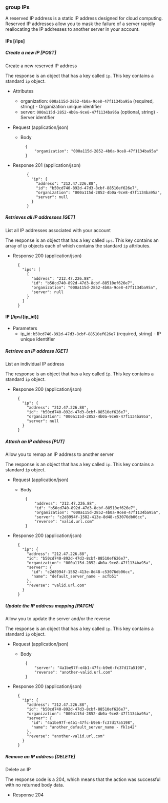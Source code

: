 ### group IPs

A reserved IP address is a static IP address designed for cloud computing.
Reserved IP addresses allow you to mask the failure of a server rapidly reallocating the IP addresses to another server in your account.

#### IPs [/ips]

##### Create a new IP [POST]

Create a new reserved IP address

The response is an object that has a key called `ip`. This key contains a standard `ip` object.

+ Attributes
    + organization: `000a115d-2852-4b0a-9ce8-47f1134ba95a` (required, string) - Organization unique identifier
    + server: `000a115d-2852-4b0a-9ce8-47f1134ba95a` (optional, string) - Server identifier

+ Request (application/json)

    + Body

            {
                "organization": "000a115d-2852-4b0a-9ce8-47f1134ba95a"
            }

+ Response 201 (application/json)

            {
              "ip": {
                "address": "212.47.226.88",
                "id": "b50cd740-892d-47d3-8cbf-88510ef626e7",
                "organization": "000a115d-2852-4b0a-9ce8-47f1134ba95a",
                "server": null
              }
            }

##### Retrieves all IP addresses [GET]

List all IP addresses associated with your account

The response is an object that has a key called `ips`. This key contains an array of ip objects each of which contains the standard `ip` attributes.

+ Response 200 (application/json)

        {
          "ips": [
            {
              "address": "212.47.226.88",
              "id": "b50cd740-892d-47d3-8cbf-88510ef626e7",
              "organization": "000a115d-2852-4b0a-9ce8-47f1134ba95a",
              "server": null
            }
          ]
        }

#### IP [/ips/{ip_id}]

+ Parameters
    + ip_id: `b50cd740-892d-47d3-8cbf-88510ef626e7` (required, string) - IP unique identifier

##### Retrieve an IP address [GET]

List an individual IP address

The response is an object that has a key called `ip`. This key contains a standard `ip` object.

+ Response 200 (application/json)

        {
          "ip": {
            "address": "212.47.226.88",
            "id": "b50cd740-892d-47d3-8cbf-88510ef626e7",
            "organization": "000a115d-2852-4b0a-9ce8-47f1134ba95a",
            "server": null
          }
        }

##### Attach an IP address [PUT]

Allow you to remap an IP address to another server

The response is an object that has a key called `ip`. This key contains a standard `ip` object.

+ Request (application/json)

    + Body

            {
                "address": "212.47.226.88",
                "id": "b50cd740-892d-47d3-8cbf-88510ef626e7",
                "organization": "000a115d-2852-4b0a-9ce8-47f1134ba95a",
                "server": "c2d8994f-1582-413e-8d48-c53076db06cc",
                "reverse": "valid.url.com"
            }


+ Response 200 (application/json)

        {
          "ip": {
            "address": "212.47.226.88",
            "id": "b50cd740-892d-47d3-8cbf-88510ef626e7",
            "organization": "000a115d-2852-4b0a-9ce8-47f1134ba95a",
            "server": {
              "id": "c2d8994f-1582-413e-8d48-c53076db06cc",
              "name": "default_server_name - acfb51"
            },
            "reverse": "valid.url.com"
          }
        }

##### Update the IP address mapping [PATCH]

Allow you to update the server and/or the reverse

The response is an object that has a key called `ip`. This key contains a standard `ip` object.

+ Request (application/json)

    + Body

            {
                "server": "4a1be97f-e4b1-47fc-b9e6-fc37d17a5198",
                "reverse": "another-valid.url.com"
            }


+ Response 200 (application/json)

        {
          "ip": {
            "address": "212.47.226.88",
            "id": "b50cd740-892d-47d3-8cbf-88510ef626e7",
            "organization": "000a115d-2852-4b0a-9ce8-47f1134ba95a",
            "server": {
              "id": "4a1be97f-e4b1-47fc-b9e6-fc37d17a5198",
              "name": "another_default_server_name - fkls42"
            },
            "reverse": "another-valid.url.com"
          }
        }

##### Remove an IP address [DELETE]

Delete an IP

The response code is a 204, which means that the action was successful with no returned body data.

+ Response 204


